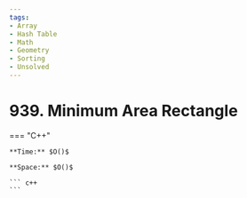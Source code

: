 ```yaml
---
tags:
- Array
- Hash Table
- Math
- Geometry
- Sorting
- Unsolved
---
```



# 939. Minimum Area Rectangle

=== "C++"

    **Time:** $O()$

    **Space:** $O()$

    ``` c++
    ```